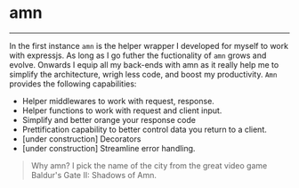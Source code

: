 # amn
---

In the first instance `amn` is the helper wrapper I developed for myself to work with expressjs. As long as I go futher the fuctionality of `amn` grows and evolve. 
Onwards I equip all my back-ends with amn as it really help me to simplify the architecture, wrigh less code, and boost my productivity.
`Amn` provides the following capabilities:
-	Helper middlewares to work with request, response.
-	Helper functions to work with request and client input.
-	Simplify and better orange your response code
-	Prettification capability to better control data you return to a client.
-	[under construction] Decorators
-	[under construction] Streamline error handling.


> Why amn? I pick the name of the city from the great video game Baldur's Gate II: Shadows of Amn.